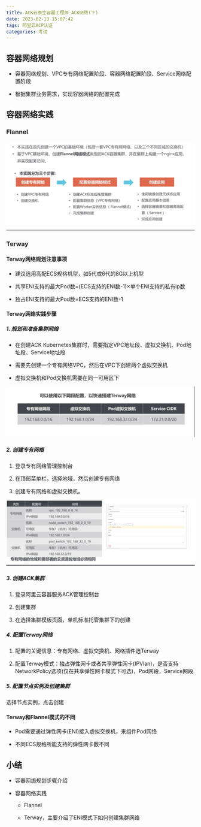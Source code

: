 ```yaml
---
title: ACK云原生容器工程师-ACK网络(下)
date: 2023-02-13 15:07:42
tags: 阿里云ACP认证
categories: 考试
---
```


## 容器网络规划

- 容器网络规划、VPC专有网络配置阶段、容器网络配置阶段、Service网络配置阶段

- 根据集群业务需求，实现容器网络的配置完成

## 容器网络实践

### Flannel

![](https://raw.githubusercontent.com/ErYoung2/imgbed/master/2023/02/13-15-11-01-flannel1.png)

### Terway

#### Terway网络规划注意事项

- 建议选用高配ECS规格机型，如5代或6代的8G以上机型

- 共享ENI支持的最大Pod数=(ECS支持的ENI数-1)×单个ENI支持的私有ip数

- 独占ENI支持的最大Pod数=ECS支持的ENI数-1

#### Terway网络实践步骤

##### 1. 规划和准备集群网络

- 在创建ACK Kubernetes集群时，需要指定VPC地址段、虚拟交换机、Pod地址段、Service地址段

- 需要先创建一个专有网络VPC，然后在VPC下创建两个虚拟交换机

- 虚拟交换机和Pod交换机需要在同一可用区下

![](https://raw.githubusercontent.com/ErYoung2/imgbed/master/2023/02/13-15-11-17-terway1.png)

##### 2. 创建专有网络

1. 登录专有网络管理控制台

2. 在顶部菜单栏，选择地域，然后创建专有网络

3. 创建专有网络和虚拟交换机。

![](https://raw.githubusercontent.com/ErYoung2/imgbed/master/2023/02/13-15-11-26-terway2.png)

##### 3. 创建ACK集群

1. 登录阿里云容器服务ACK管理控制台

2. 创建集群

3. 在选择集群模板页面，单机标准托管集群下的创建

##### 4. 配置Terway网络

1. 配置的关键信息：专有网络、虚拟交换机、网络插件选Terway

2. 配置Terway模式：独占弹性网卡或者共享弹性网卡(IPVlan)，是否支持NetworkPolicy选项(仅在共享弹性网卡模式下可选)，Pod网段，Service网段

##### 5. 配置节点实例及创建集群

选择节点实例，点击创建

#### Terway和Flannel模式的不同

- Pod需要通过弹性网卡(ENI)接入虚拟交换机，来组件Pod网络

- 不同ECS规格所能支持的弹性网卡数不同

## 小结

- 容器网络规划步骤介绍

- 容器网络实践
  
  - Flannel
  
  - Terway，主要介绍了ENI模式下如何创建集群网络
